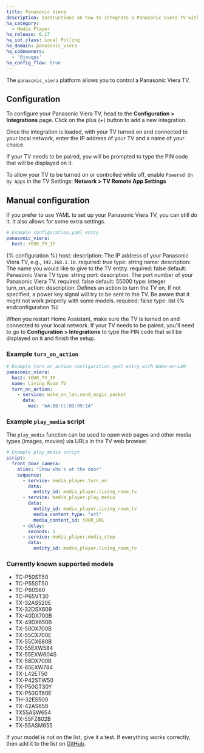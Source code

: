```yaml
---
title: Panasonic Viera
description: Instructions on how to integrate a Panasonic Viera TV with Home Assistant.
ha_category:
  - Media Player
ha_release: 0.17
ha_iot_class: Local Polling
ha_domain: panasonic_viera
ha_codeowners:
  - '@joogps'
ha_config_flow: true
---
```


The `panasonic_viera` platform allows you to control a Panasonic Viera TV.

## Configuration

To configure your Panasonic Viera TV, head to the **Configuration > Integrations** page. Click on the plus (+) button to add a new integration.

Once the integration is loaded, with your TV turned on and connected to your local network, enter the IP address of your TV and a name of your choice.

If your TV needs to be paired, you will be prompted to type the PIN code that will be displayed on it.

To allow your TV to be turned on or controlled while off, enable `Powered On By Apps` in the TV Settings: **Network > TV Remote App Settings**

## Manual configuration

If you prefer to use YAML to set up your Panasonic Viera TV, you can still do it. It also allows for some extra settings.

```yaml
# Example configuration.yaml entry
panasonic_viera:
  host: YOUR_TV_IP
```

{% configuration %}
host:
  description: The IP address of your Panasonic Viera TV, e.g., `192.168.1.10`.
  required: true
  type: string
name:
  description: The name you would like to give to the TV entity.
  required: false
  default: Panasonic Viera TV
  type: string
port:
  description: The port number of your Panasonic Viera TV.
  required: false
  default: 55000
  type: integer
turn_on_action:
  description: Defines an action to turn the TV on. If not specified, a power key signal will try to be sent to the TV. Be aware that it might not work properly with some models.
  required: false
  type: list
{% endconfiguration %}

When you restart Home Assistant, make sure the TV is turned on and connected to your local network. If your TV needs to be paired, you'll need to go to **Configuration > Integrations** to type the PIN code that will be displayed on it and finish the setup.

### Example `turn_on_action`

```yaml
# Example turn_on_action configuration.yaml entry with Wake-on-LAN
panasonic_viera:
  host: YOUR_TV_IP
  name: Living Room TV
  turn_on_action:
    - service: wake_on_lan.send_magic_packet
      data:
        mac: "AA:BB:CC:DD:99:1A"
```

### Example `play_media` script

The `play_media` function can be used to open web pages and other media types (images, movies) via URLs in the TV web browser.

```yaml
# Example play_media script
script:
  front_door_camera:
    alias: "Show who's at the door"
    sequence:
      - service: media_player.turn_on
        data:
          entity_id: media_player.living_room_tv
      - service: media_player.play_media
        data:
          entity_id: media_player.living_room_tv
          media_content_type: "url"
          media_content_id: YOUR_URL
      - delay:
        seconds: 5
      - service: media_player.media_stop
        data:
          entity_id: media_player.living_room_tv
```

### Currently known supported models

- TC-P50ST50
- TC-P55ST50
- TC-P60S60
- TC-P65VT30
- TX-32AS520E
- TX-32DSX609
- TX-40DX700B
- TX-49DX650B
- TX-50DX700B
- TX-55CX700E
- TX-55CX680B
- TX-55EXW584
- TX-55EXW604S
- TX-58DX700B
- TX-65EXW784
- TX-L42ET50
- TX-P42STW50
- TX-P50GT30Y
- TX-P50GT60E
- TH-32ES500
- TX-42AS650
- TX55ASW654
- TX-55FZ802B
- TX-55ASM655


If your model is not on the list, give it a test. If everything works correctly, then add it to the list on [GitHub](https://github.com/home-assistant/home-assistant.io/blob/current/source/_integrations/panasonic_viera.markdown).
